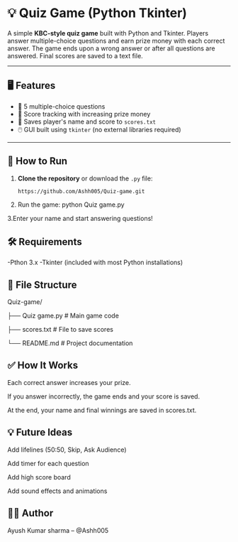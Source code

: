# 💡 Quiz Game (Python Tkinter)

A simple **KBC-style quiz game** built with Python and Tkinter. Players answer multiple-choice questions and earn prize money with each correct answer. The game ends upon a wrong answer or after all questions are answered. Final scores are saved to a text file.

---

## 🖥️ Features

- 🧠 5 multiple-choice questions
- 🎯 Score tracking with increasing prize money
- 💾 Saves player's name and score to `scores.txt`
- 🖱️ GUI built using `tkinter` (no external libraries required)

---

## 🚀 How to Run

1. **Clone the repository** or download the `.py` file:
   ```bash
   https://github.com/Ashh005/Quiz-game.git
2. Run the game:
   python Quiz game.py

3.Enter your name and start answering questions!

## 🛠 Requirements
-Pthon 3.x
-Tkinter (included with most Python installations)

## 📁 File Structure
Quiz-game/

├── Quiz game.py        # Main game code

├── scores.txt        # File to save scores

└── README.md         # Project documentation
## ✅ How It Works
Each correct answer increases your prize.

If you answer incorrectly, the game ends and your score is saved.

At the end, your name and final winnings are saved in scores.txt.

## 💡 Future Ideas
Add lifelines (50:50, Skip, Ask Audience)

Add timer for each question

Add high score board

Add sound effects and animations

## 👨‍💻 Author
Ayush Kumar sharma – @Ashh005




